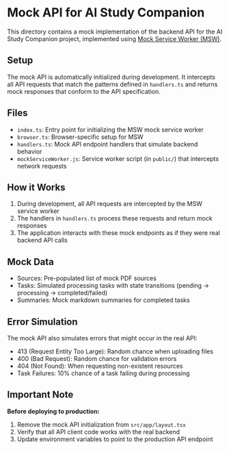 # Mock API for AI Study Companion

This directory contains a mock implementation of the backend API for the AI Study Companion project, implemented using [Mock Service Worker (MSW)](https://mswjs.io/).

## Setup

The mock API is automatically initialized during development. It intercepts all API requests that match the patterns defined in `handlers.ts` and returns mock responses that conform to the API specification.

## Files

- `index.ts`: Entry point for initializing the MSW mock service worker
- `browser.ts`: Browser-specific setup for MSW
- `handlers.ts`: Mock API endpoint handlers that simulate backend behavior
- `mockServiceWorker.js`: Service worker script (in `public/`) that intercepts network requests

## How it Works

1. During development, all API requests are intercepted by the MSW service worker
2. The handlers in `handlers.ts` process these requests and return mock responses
3. The application interacts with these mock endpoints as if they were real backend API calls

## Mock Data

- Sources: Pre-populated list of mock PDF sources
- Tasks: Simulated processing tasks with state transitions (pending → processing → completed/failed)
- Summaries: Mock markdown summaries for completed tasks

## Error Simulation

The mock API also simulates errors that might occur in the real API:

- 413 (Request Entity Too Large): Random chance when uploading files
- 400 (Bad Request): Random chance for validation errors
- 404 (Not Found): When requesting non-existent resources
- Task Failures: 10% chance of a task failing during processing

## Important Note

**Before deploying to production:**

1. Remove the mock API initialization from `src/app/layout.tsx`
2. Verify that all API client code works with the real backend
3. Update environment variables to point to the production API endpoint 